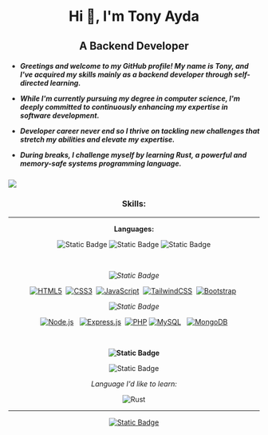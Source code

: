 
<h1 align="center" >Hi 👋, I'm Tony Ayda</h1>
<h2 align="center">A Backend Developer</h3>

<h5>
  <ul>
    <li> Greetings and welcome to my GitHub profile! My name is Tony, and I've acquired my skills mainly as a backend developer through self-directed learning.</li>
    <p></p>
    <li> While I'm currently pursuing my degree in computer science, I'm deeply committed to continuously enhancing my expertise in software development.</li>
    <p></p>
    <li> Developer career never end so I thrive on tackling new challenges that stretch my abilities and elevate my expertise.</li>
    <p></p>
     <li> During breaks, I challenge myself by learning Rust, a powerful and memory-safe systems programming language.</li>
    
  </ul>
</h5>
<img src="https://user-images.githubusercontent.com/73097560/115834477-dbab4500-a447-11eb-908a-139a6edaec5c.gif" style="max-width: 100%; display: inline-block;" data-target="animated-image.originalImage">
<p align="left">
</p>

<h3 align="center">Skills:</h3>
<hr>
<p>
<div align="center">
   <b>Languages:</b>  <br> <p></p>
 <p>
     <img alt="Static Badge" src="https://img.shields.io/badge/JAVA-black?style=for-the-badge&color=red">

 <img alt="Static Badge" src="https://img.shields.io/badge/c%23-black?style=for-the-badge&color=purple">

   <img alt="Static Badge" src="https://img.shields.io/badge/JAVASCRIPT-black?style=for-the-badge&color=yellow">

 </p>

</p>
 <br>
 <p>
  
   <p>
     <i><img alt="Static Badge" src="https://img.shields.io/badge/Frontend-000000?style=for-the-badge&logoColor=black&color=black">
 </i>
     
   </p>
   <p>
      <p dir="auto"><a target="_blank" rel="noopener noreferrer nofollow" href="https://camo.githubusercontent.com/980ae91897b1ccaa266ac28a72a3f7603d59b905b4f2aececd7ba8e63e65f347/68747470733a2f2f696d672e736869656c64732e696f2f62616467652f48544d4c352532302d2532334533344632362e7376673f7374796c653d666f722d7468652d6261646765266c6f676f3d68746d6c35266c6f676f436f6c6f723d7768697465"><img src="https://camo.githubusercontent.com/980ae91897b1ccaa266ac28a72a3f7603d59b905b4f2aececd7ba8e63e65f347/68747470733a2f2f696d672e736869656c64732e696f2f62616467652f48544d4c352532302d2532334533344632362e7376673f7374796c653d666f722d7468652d6261646765266c6f676f3d68746d6c35266c6f676f436f6c6f723d7768697465" alt="HTML5" data-canonical-src="https://img.shields.io/badge/HTML5%20-%23E34F26.svg?style=for-the-badge&amp;logo=html5&amp;logoColor=white" style="max-width: 100%;"></a>&nbsp;
<a target="_blank" rel="noopener noreferrer nofollow" href="https://camo.githubusercontent.com/321a66a07011dceb6427f80f279d9a13520ea7c4eec617c889ae1554ee94ba06/68747470733a2f2f696d672e736869656c64732e696f2f62616467652f4353532532302d2532333135373242362e7376673f7374796c653d666f722d7468652d6261646765266c6f676f3d63737333266c6f676f436f6c6f723d7768697465"><img src="https://camo.githubusercontent.com/321a66a07011dceb6427f80f279d9a13520ea7c4eec617c889ae1554ee94ba06/68747470733a2f2f696d672e736869656c64732e696f2f62616467652f4353532532302d2532333135373242362e7376673f7374796c653d666f722d7468652d6261646765266c6f676f3d63737333266c6f676f436f6c6f723d7768697465" alt="CSS3" data-canonical-src="https://img.shields.io/badge/CSS%20-%231572B6.svg?style=for-the-badge&amp;logo=css3&amp;logoColor=white" style="max-width: 100%;"></a>&nbsp;
<a target="_blank" rel="noopener noreferrer nofollow" href="https://camo.githubusercontent.com/1ac4f62ac38ee58637fd4b2fd960ee39dd0ff092774a9d4c8308574a00af0e60/68747470733a2f2f696d672e736869656c64732e696f2f62616467652f2532304a6176615363726970742532302d2532334637444631452e7376673f7374796c653d666f722d7468652d6261646765266c6f676f3d6a617661736372697074266c6f676f436f6c6f723d626c61636b"><img src="https://camo.githubusercontent.com/1ac4f62ac38ee58637fd4b2fd960ee39dd0ff092774a9d4c8308574a00af0e60/68747470733a2f2f696d672e736869656c64732e696f2f62616467652f2532304a6176615363726970742532302d2532334637444631452e7376673f7374796c653d666f722d7468652d6261646765266c6f676f3d6a617661736372697074266c6f676f436f6c6f723d626c61636b" alt="JavaScript" data-canonical-src="https://img.shields.io/badge/%20JavaScript%20-%23F7DF1E.svg?style=for-the-badge&amp;logo=javascript&amp;logoColor=black" style="max-width: 100%;"></a>&nbsp;
<a target="_blank" rel="noopener noreferrer nofollow" href="https://camo.githubusercontent.com/b76ee3dec6a376b1a72637fb81ce7b49cc9ee2c59a8615cd698af3dc57e74b97/68747470733a2f2f696d672e736869656c64732e696f2f62616467652f2d5461696c77696e645f4353532d3338423241433f7374796c653d666f722d7468652d6261646765266c6f676f3d7461696c77696e642d637373266c6f676f436f6c6f723d7768697465"><img src="https://camo.githubusercontent.com/b76ee3dec6a376b1a72637fb81ce7b49cc9ee2c59a8615cd698af3dc57e74b97/68747470733a2f2f696d672e736869656c64732e696f2f62616467652f2d5461696c77696e645f4353532d3338423241433f7374796c653d666f722d7468652d6261646765266c6f676f3d7461696c77696e642d637373266c6f676f436f6c6f723d7768697465" alt="TailwindCSS" data-canonical-src="https://img.shields.io/badge/-Tailwind_CSS-38B2AC?style=for-the-badge&amp;logo=tailwind-css&amp;logoColor=white" style="max-width: 100%;"></a>&nbsp;
<a target="_blank" rel="noopener noreferrer nofollow" href="https://camo.githubusercontent.com/3580d34e86b11a950b663f2113400eae37897c94a474d679c3439cd33b5d3eb1/68747470733a2f2f696d672e736869656c64732e696f2f62616467652f426f6f7473747261702532302d2532333536334437432e7376673f7374796c653d666f722d7468652d6261646765266c6f676f3d626f6f747374726170266c6f676f436f6c6f723d7768697465"><img src="https://camo.githubusercontent.com/3580d34e86b11a950b663f2113400eae37897c94a474d679c3439cd33b5d3eb1/68747470733a2f2f696d672e736869656c64732e696f2f62616467652f426f6f7473747261702532302d2532333536334437432e7376673f7374796c653d666f722d7468652d6261646765266c6f676f3d626f6f747374726170266c6f676f436f6c6f723d7768697465" alt="Bootstrap" data-canonical-src="https://img.shields.io/badge/Bootstrap%20-%23563D7C.svg?style=for-the-badge&amp;logo=bootstrap&amp;logoColor=white" style="max-width: 100%;"></a>&nbsp;
</p>
   </p>
 </p>
 <p>
   <i><img alt="Static Badge" src="https://img.shields.io/badge/Backend-000000?style=for-the-badge&logoColor=black&color=black">
</i>
<p dir="auto">
&nbsp;
<a target="_blank" rel="noopener noreferrer nofollow" href="https://camo.githubusercontent.com/6dcb4aed908dcbb88fce347bb60000a2a9eb26a86557af3731311c5a40096657/68747470733a2f2f696d672e736869656c64732e696f2f62616467652f4e6f64652e6a732532302d2532333433383533442e7376673f7374796c653d666f722d7468652d6261646765266c6f676f3d6e6f64652e6a73266c6f676f436f6c6f723d7768697465"><img src="https://camo.githubusercontent.com/6dcb4aed908dcbb88fce347bb60000a2a9eb26a86557af3731311c5a40096657/68747470733a2f2f696d672e736869656c64732e696f2f62616467652f4e6f64652e6a732532302d2532333433383533442e7376673f7374796c653d666f722d7468652d6261646765266c6f676f3d6e6f64652e6a73266c6f676f436f6c6f723d7768697465" alt="Node.js" data-canonical-src="https://img.shields.io/badge/Node.js%20-%2343853D.svg?style=for-the-badge&amp;logo=node.js&amp;logoColor=white" style="max-width: 100%;"></a>
&nbsp;
<a target="_blank" rel="noopener noreferrer nofollow" href="https://camo.githubusercontent.com/a912c1d3b700675e3b7978ae1ca593978bbce85ed6b40a5e1b13eae771222bca/68747470733a2f2f696d672e736869656c64732e696f2f62616467652f457870726573732e6a732d2532333430346435392e7376673f7374796c653d666f722d7468652d6261646765266c6f676f3d65787072657373266c6f676f436f6c6f723d253233303030303030"><img src="https://camo.githubusercontent.com/a912c1d3b700675e3b7978ae1ca593978bbce85ed6b40a5e1b13eae771222bca/68747470733a2f2f696d672e736869656c64732e696f2f62616467652f457870726573732e6a732d2532333430346435392e7376673f7374796c653d666f722d7468652d6261646765266c6f676f3d65787072657373266c6f676f436f6c6f723d253233303030303030" alt="Express.js" data-canonical-src="https://img.shields.io/badge/Express.js-%23404d59.svg?style=for-the-badge&amp;logo=express&amp;logoColor=%23000000" style="max-width: 100%;"></a>&nbsp;
    <a target="_blank" rel="noopener noreferrer nofollow" href="https://camo.githubusercontent.com/3f089406c7ee5e22fa919f06a8797c465467707d6e69952d6a5afa6e0e5851f9/68747470733a2f2f696d672e736869656c64732e696f2f62616467652f5048502532302d2532333737374242342e7376673f7374796c653d666f722d7468652d6261646765266c6f676f3d706870266c6f676f436f6c6f723d7768697465"><img src="https://camo.githubusercontent.com/3f089406c7ee5e22fa919f06a8797c465467707d6e69952d6a5afa6e0e5851f9/68747470733a2f2f696d672e736869656c64732e696f2f62616467652f5048502532302d2532333737374242342e7376673f7374796c653d666f722d7468652d6261646765266c6f676f3d706870266c6f676f436f6c6f723d7768697465" alt="PHP" data-canonical-src="https://img.shields.io/badge/PHP%20-%23777BB4.svg?style=for-the-badge&amp;logo=php&amp;logoColor=white" style="max-width: 100%;"></a>
<a target="_blank" rel="noopener noreferrer nofollow" href="https://camo.githubusercontent.com/bf78d2f4682789f310e0e4e5bc6793f1f36aadc00f65599f12935205db990089/68747470733a2f2f696d672e736869656c64732e696f2f62616467652f4d7953514c2532302d2532333030373538462e7376673f7374796c653d666f722d7468652d6261646765266c6f676f3d6d7973716c266c6f676f436f6c6f723d7768697465"><img src="https://camo.githubusercontent.com/bf78d2f4682789f310e0e4e5bc6793f1f36aadc00f65599f12935205db990089/68747470733a2f2f696d672e736869656c64732e696f2f62616467652f4d7953514c2532302d2532333030373538462e7376673f7374796c653d666f722d7468652d6261646765266c6f676f3d6d7973716c266c6f676f436f6c6f723d7768697465" alt="MySQL" data-canonical-src="https://img.shields.io/badge/MySQL%20-%2300758F.svg?style=for-the-badge&amp;logo=mysql&amp;logoColor=white" style="max-width: 100%;"></a>
&nbsp;
<a target="_blank" rel="noopener noreferrer nofollow" href="https://camo.githubusercontent.com/fe38a548fc834d0870500a0e5f14ad9aa40c5639fb294bb1ddff84df6207780c/68747470733a2f2f696d672e736869656c64732e696f2f62616467652f4d6f6e676f44422532302d2532333445413934422e7376673f7374796c653d666f722d7468652d6261646765266c6f676f3d6d6f6e676f6462266c6f676f436f6c6f723d7768697465"><img src="https://camo.githubusercontent.com/fe38a548fc834d0870500a0e5f14ad9aa40c5639fb294bb1ddff84df6207780c/68747470733a2f2f696d672e736869656c64732e696f2f62616467652f4d6f6e676f44422532302d2532333445413934422e7376673f7374796c653d666f722d7468652d6261646765266c6f676f3d6d6f6e676f6462266c6f676f436f6c6f723d7768697465" alt="MongoDB" data-canonical-src="https://img.shields.io/badge/MongoDB%20-%234EA94B.svg?style=for-the-badge&amp;logo=mongodb&amp;logoColor=white" style="max-width: 100%;"></a>
&nbsp;
  </p>
 

 <br>
<p> <b><img alt="Static Badge" src="https://img.shields.io/badge/Desktop-000000?style=for-the-badge&logoColor=black&color=black">
</b> </p>
<p>
 <img alt="Static Badge" src="https://img.shields.io/badge/.net_Framework-black?style=for-the-badge&logoColor=black&logoSize=for-the-badge&color=purple">

</p>
 <p> <i>Language I'd like to learn:</i> </p>
<p>
  <img src="https://img.shields.io/badge/RUST-000000?style=for-the-badge&logo=rust&logoColor=red&labelColor=000000&color=red" alt="Rust" title="Rust Programming Language">
 
</p>
 </p>

<hr>

<p align="center"> <a href="https://www.linkedin.com/in/tony-ayda-692263258?lipi=urn%3Ali%3Apage%3Ad_flagship3_profile_view_base_contact_details%3BOpWAud3eTUWHAXSCFRCNmQ%3D%3D"><img alt="Static Badge" src="https://img.shields.io/badge/LinkedIn-blue?style=for-the-badge&logoColor=black&logoSize=for-the-badge&color=blue">
</a></p>



</div>
